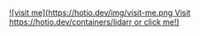 [![visit me](https://hotio.dev/img/visit-me.png Visit https://hotio.dev/containers/lidarr or click me!)](https://hotio.dev/containers/lidarr)
